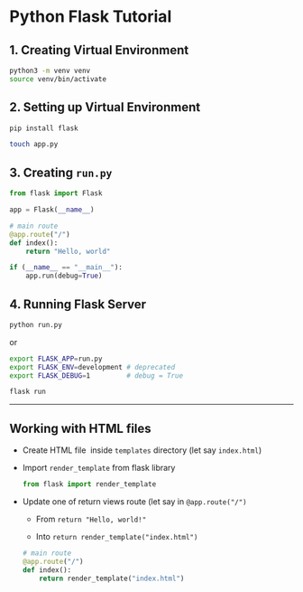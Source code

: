 # Python Flask Tutorial

## 1. Creating Virtual Environment

```bash
python3 -m venv venv
source venv/bin/activate
```

## 2. Setting up Virtual Environment

```bash
pip install flask

touch app.py
```

## 3. Creating `run.py`

```python
from flask import Flask

app = Flask(__name__)

# main route
@app.route("/")
def index():
    return "Hello, world"

if (__name__ == "__main__"):
    app.run(debug=True)
```

## 4. Running Flask Server

```bash
python run.py
```

or

```bash
export FLASK_APP=run.py
export FLASK_ENV=development # deprecated
export FLASK_DEBUG=1         # debug = True

flask run
```

-------------------------

## Working with HTML files

- Create HTML file  inside `templates` directory (let say `index.html`)

- Import `render_template` from flask library
  
  ```python
  from flask import render_template
  ```

- Update one of return views route (let say in `@app.route("/")`
  
  - From `return "Hello, world!"`
  
  - Into `return render_template("index.html")`
  
  ```python
  # main route
  @app.route("/")
  def index():
      return render_template("index.html")
  ```